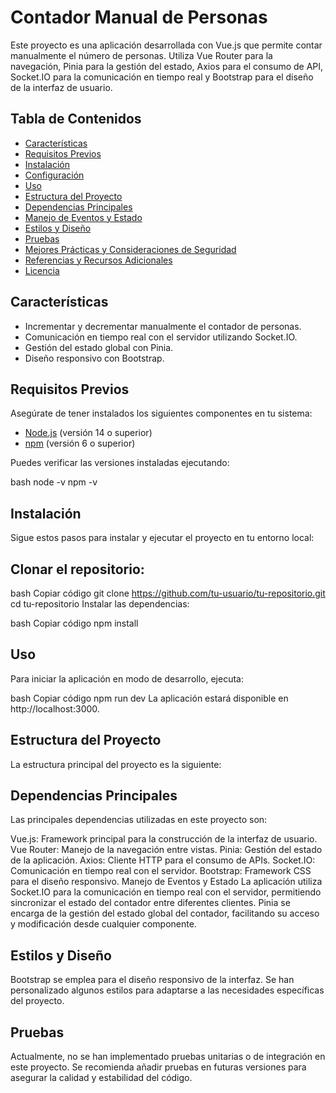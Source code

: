 # Contador Manual de Personas

Este proyecto es una aplicación desarrollada con Vue.js que permite contar manualmente el número de personas. Utiliza Vue Router para la navegación, Pinia para la gestión del estado, Axios para el consumo de API, Socket.IO para la comunicación en tiempo real y Bootstrap para el diseño de la interfaz de usuario.

## Tabla de Contenidos

- [Características](#características)
- [Requisitos Previos](#requisitos-previos)
- [Instalación](#instalación)
- [Configuración](#configuración)
- [Uso](#uso)
- [Estructura del Proyecto](#estructura-del-proyecto)
- [Dependencias Principales](#dependencias-principales)
- [Manejo de Eventos y Estado](#manejo-de-eventos-y-estado)
- [Estilos y Diseño](#estilos-y-diseño)
- [Pruebas](#pruebas)
- [Mejores Prácticas y Consideraciones de Seguridad](#mejores-prácticas-y-consideraciones-de-seguridad)
- [Referencias y Recursos Adicionales](#referencias-y-recursos-adicionales)
- [Licencia](#licencia)

## Características

- Incrementar y decrementar manualmente el contador de personas.
- Comunicación en tiempo real con el servidor utilizando Socket.IO.
- Gestión del estado global con Pinia.
- Diseño responsivo con Bootstrap.

## Requisitos Previos

Asegúrate de tener instalados los siguientes componentes en tu sistema:

- [Node.js](https://nodejs.org/es/download/) (versión 14 o superior)
- [npm](https://www.npmjs.com/get-npm) (versión 6 o superior)

Puedes verificar las versiones instaladas ejecutando:

bash
node -v
npm -v

## Instalación
Sigue estos pasos para instalar y ejecutar el proyecto en tu entorno local:

## Clonar el repositorio:

bash
Copiar código
git clone https://github.com/tu-usuario/tu-repositorio.git
cd tu-repositorio
Instalar las dependencias:

bash
Copiar código
npm install

## Uso
Para iniciar la aplicación en modo de desarrollo, ejecuta:

bash
Copiar código
npm run dev
La aplicación estará disponible en http://localhost:3000.

## Estructura del Proyecto
La estructura principal del proyecto es la siguiente:

## Dependencias Principales
Las principales dependencias utilizadas en este proyecto son:

Vue.js: Framework principal para la construcción de la interfaz de usuario.
Vue Router: Manejo de la navegación entre vistas.
Pinia: Gestión del estado de la aplicación.
Axios: Cliente HTTP para el consumo de APIs.
Socket.IO: Comunicación en tiempo real con el servidor.
Bootstrap: Framework CSS para el diseño responsivo.
Manejo de Eventos y Estado
La aplicación utiliza Socket.IO para la comunicación en tiempo real con el servidor, permitiendo sincronizar el estado del contador entre diferentes clientes. Pinia se encarga de la gestión del estado global del contador, facilitando su acceso y modificación desde cualquier componente.

## Estilos y Diseño
Bootstrap se emplea para el diseño responsivo de la interfaz. Se han personalizado algunos estilos para adaptarse a las necesidades específicas del proyecto.

## Pruebas
Actualmente, no se han implementado pruebas unitarias o de integración en este proyecto. Se recomienda añadir pruebas en futuras versiones para asegurar la calidad y estabilidad del código.

